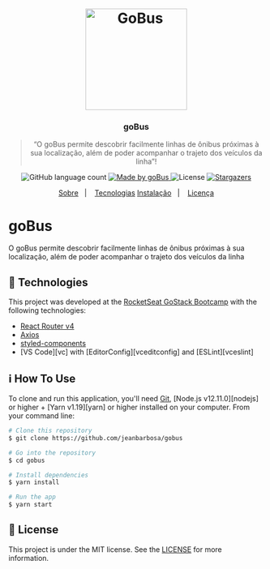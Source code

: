 <h1 align="center">
    <img alt="GoBus" src="https://image.flaticon.com/icons/svg/2097/2097064.svg" width="200px" />
</h1>

<h3 align="center">
  goBus
</h3>

<blockquote align="center">“O goBus permite descobrir facilmente linhas de ônibus próximas à sua localização, além de poder acompanhar o trajeto dos veículos da linha”!</blockquote>

<p align="center">
  <img alt="GitHub language count" src="https://img.shields.io/github/languages/count/rocketseat/bootcamp-gostack-desafio-01?color=%2304D361">

  <a href="https://goBus.com.br">
    <img alt="Made by goBus" src="https://img.shields.io/badge/made%20by-goBus-%2304D361">
  </a>

  <img alt="License" src="https://img.shields.io/badge/license-MIT-%2304D361">

  <a href="https://github.com/jeanbarbosa/gobus/stargazers">
    <img alt="Stargazers" src="https://img.shields.io/github/stars/jeanbarbosa/gobus?style=social">
  </a>
</p>

<p align="center">
  <a href="#gobus">Sobre</a>&nbsp;&nbsp;&nbsp;|&nbsp;&nbsp;&nbsp;
    <a href="#rocket-technologies">Tecnologias</a>
  <a href="#information_source-how-to-use">Instalação</a>&nbsp;&nbsp;&nbsp;|&nbsp;&nbsp;&nbsp;
  <a href="#memo-license">Licença</a>
</p>

# goBus

O goBus permite descobrir facilmente linhas de ônibus próximas à sua localização, além de poder acompanhar o trajeto dos veículos da linha

## :rocket: Technologies

This project was developed at the [RocketSeat GoStack Bootcamp](https://rocketseat.com.br/bootcamp) with the following technologies:

-  [React Router v4](https://github.com/ReactTraining/react-router)
-  [Axios](https://github.com/axios/axios)
-  [styled-components](https://www.styled-components.com/)
-  [VS Code][vc] with [EditorConfig][vceditconfig] and [ESLint][vceslint]

## :information_source: How To Use

To clone and run this application, you'll need [Git](https://git-scm.com), [Node.js v12.11.0][nodejs] or higher + [Yarn v1.19][yarn] or higher installed on your computer. From your command line:

```bash
# Clone this repository
$ git clone https://github.com/jeanbarbosa/gobus

# Go into the repository
$ cd gobus

# Install dependencies
$ yarn install

# Run the app
$ yarn start
```

## :memo: License
This project is under the MIT license. See the [LICENSE](https://github.com/jeanbarbosa/gobus/blob/master/LICENSE) for more information.